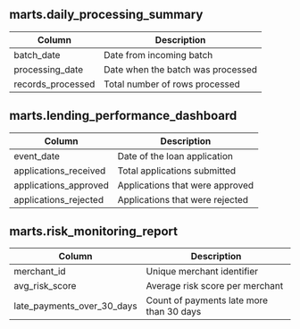 

## marts.daily_processing_summary

| Column | Description |
|---|---|
| batch_date | Date from incoming batch |
| processing_date | Date when the batch was processed |
| records_processed | Total number of rows processed |

## marts.lending_performance_dashboard

| Column | Description |
|---|---|
| event_date | Date of the loan application |
| applications_received | Total applications submitted |
| applications_approved | Applications that were approved |
| applications_rejected | Applications that were rejected |

## marts.risk_monitoring_report

| Column | Description |
|---|---|
| merchant_id | Unique merchant identifier |
| avg_risk_score | Average risk score per merchant |
| late_payments_over_30_days | Count of payments late more than 30 days |
